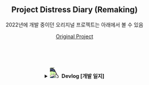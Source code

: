 <div align = "center">

#

## Project Distress Diary (Remaking)


2022년에 개발 중이던 오리지널 프로젝트는 아래에서 볼 수 있음

<a href = "https://github.com/ABER1047/Distress_diary_multiplayer"> Original Project </a>

</br></br>


##

<details> <summary> <b> <img width = "28px" src = "https://github.com/ABER1047/ABER1047/blob/main/imgs/icon_1.gif"></img>  Devlog [개발 일지] </b> </summary>

  
  ### ✔️2024-01-22 [click]


#### Remaking randomized map algorithm
#### 랜덤 맵 생성 알고리즘 리메이크

|Old</br>기존|New</br>리메이크|
|---|---|
|<img src = "imgs/old random map algorithm.gif">|<img src = "imgs/distress diary remake random map algorithm.gif">|


기존엔 한쪽 방향으로만 뻗어나가는 형태를 띄고 있는 문제가 있어

완전히 새롭게 알고리즘을 구성했음

리메이크된게 최적화할려고 맵 배열 사이즈에 제한을 걸어뒀는데

이것때문에 아주 가끔 맵 생성 시간이 오래걸리는 단점이 있음 (길면 1~2초 차이)



##




  
  ### ✔️2024-01-26 [click]


#### Online Multiplayer basic foundation code made (Tickrate, Player movement...)
#### 온라인 플레이 기초 토대 코드 작성 (틱레이트, 플레이어 이동...)

|Tickrate Testing</br>틱레이트 테스트|
|---|
|<img src = "imgs/multiplayer test.gif">|


##




  ### ✔️2024-01-30 [click]


#### Multi-cell inventory system added
#### 멀티셀 인벤토리 시스템 추가

|Multi-cell inventory testing</br>멀티셀 인벤토리 테스트|
|---|
|<img src = "imgs/inventory_system.gif">|



##



  
  ### ✔️2024-02-09 ~ 2024-02-18 [click]


#### New inventory system(Rotating/Stacking/Various size of items...etc) And lootable objects added

#### 새로운 인벤토리 관련 시스템(아이템 회전/겹치기/여러 크기의 아이템 등등...) 및 루팅 가능한 오브젝트들 추가

||
|---|
|<img src = "imgs/multicell stacking rotating.gif">|



##




  ### ✔️2024-03-27 ~ 2024-03-28 [click]


#### searching system of unsearched items added

#### 미발견 아이템 서칭 시스템 추가

||
|---|
|<img src = "imgs/searching_system.gif">|


##






### ✔️2024-03-xx ~ 2024-09-03 [click]


#### Dungeon/Battle System added

#### 던전 및 전투 시스템 추가

던전 구조 및 몬스터, 아이템, 인벤토리, 오브젝트 등등 여러가지를 추가하면서 기존 코드 일부를 최적화 작업을 하거나, 리메이크 함

이외에도 여러 새로운 애니메이션들이나, 이펙트들이 다수 추가됨

|||
|---|---|
|<img src = "imgs/dungeon fight1.gif">|<img src = "imgs/dungeon fight2.gif">|

</details>

##

</div>

